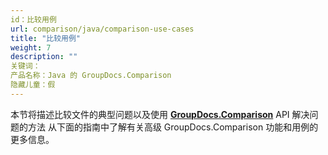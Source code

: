 ```yaml
---
id：比较用例
url: comparison/java/comparison-use-cases
title: "比较用例"
weight: 7
description: ""
关键词：
产品名称：Java 的 GroupDocs.Comparison
隐藏儿童：假
---
```

本节将描述比较文件的典型问题以及使用 **[GroupDocs.Comparison](https://products.groupdocs.com/comparison/java)** API 解决问题的方法
从下面的指南中了解有关高级 GroupDocs.Comparison 功能和用例的更多信息。

